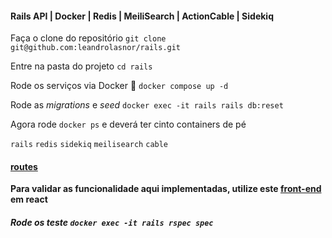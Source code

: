 #### Rails API | Docker | Redis | MeiliSearch | ActionCable | Sidekiq

Faça o clone do repositório `git clone git@github.com:leandrolasnor/rails.git`

Entre na pasta do projeto `cd rails`

Rode os serviços via Docker :whale: `docker compose up -d`

Rode as *migrations* e *seed* `docker exec -it rails rails db:reset`

Agora rode `docker ps` e deverá ter cinto containers de pé

`rails` `redis` `sidekiq`
`meilisearch` `cable`

#### [routes](http://localhost/3000/rails/info/routes)

****Para validar as funcionalidade aqui implementadas, utilize este [front-end](https://github.com/leandrolasnor/react) em react****

##### Rode os teste `docker exec -it rails rspec spec`
